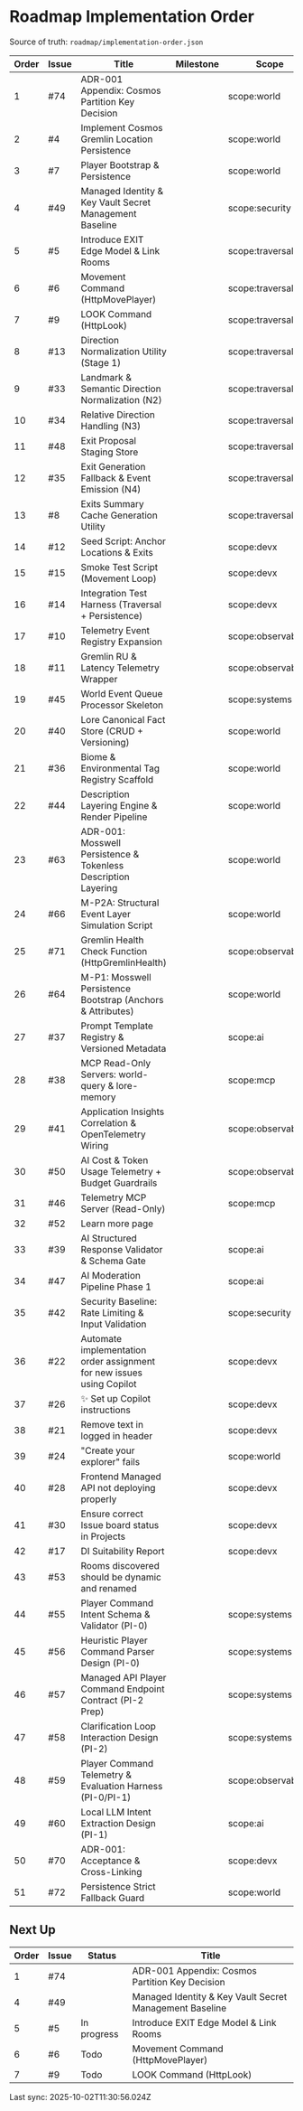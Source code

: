 # Roadmap Implementation Order

Source of truth: `roadmap/implementation-order.json`

| Order | Issue | Title | Milestone | Scope | Type | Status |
| ----- | ----- | ----- | --------- | ----- | ---- | ------ |
| 1 | #74 | ADR-001 Appendix: Cosmos Partition Key Decision |  | scope:world | docs |  |
| 2 | #4 | Implement Cosmos Gremlin Location Persistence |  | scope:world | feature | Done |
| 3 | #7 | Player Bootstrap & Persistence |  | scope:world | feature | Done |
| 4 | #49 | Managed Identity & Key Vault Secret Management Baseline |  | scope:security | type:infra |  |
| 5 | #5 | Introduce EXIT Edge Model & Link Rooms |  | scope:traversal | feature | In progress |
| 6 | #6 | Movement Command (HttpMovePlayer) |  | scope:traversal | feature | Todo |
| 7 | #9 | LOOK Command (HttpLook) |  | scope:traversal | feature | Todo |
| 8 | #13 | Direction Normalization Utility (Stage 1) |  | scope:traversal | feature | Todo |
| 9 | #33 | Landmark & Semantic Direction Normalization (N2) |  | scope:traversal | feature | Todo |
| 10 | #34 | Relative Direction Handling (N3) |  | scope:traversal | feature | Done |
| 11 | #48 | Exit Proposal Staging Store |  | scope:traversal | feature | Todo |
| 12 | #35 | Exit Generation Fallback & Event Emission (N4) |  | scope:traversal | feature | Todo |
| 13 | #8 | Exits Summary Cache Generation Utility |  | scope:traversal | feature | Todo |
| 14 | #12 | Seed Script: Anchor Locations & Exits |  | scope:devx | feature | Todo |
| 15 | #15 | Smoke Test Script (Movement Loop) |  | scope:devx | test | Todo |
| 16 | #14 | Integration Test Harness (Traversal + Persistence) |  | scope:devx | test |  |
| 17 | #10 | Telemetry Event Registry Expansion |  | scope:observability | feature | Todo |
| 18 | #11 | Gremlin RU & Latency Telemetry Wrapper |  | scope:observability | feature | Todo |
| 19 | #45 | World Event Queue Processor Skeleton |  | scope:systems | feature | Todo |
| 20 | #40 | Lore Canonical Fact Store (CRUD + Versioning) |  | scope:world | feature | Todo |
| 21 | #36 | Biome & Environmental Tag Registry Scaffold |  | scope:world | feature | Todo |
| 22 | #44 | Description Layering Engine & Render Pipeline |  | scope:world | feature | Todo |
| 23 | #63 | ADR-001: Mosswell Persistence & Tokenless Description Layering |  | scope:world | type:docs |  |
| 24 | #66 | M-P2A: Structural Event Layer Simulation Script |  | scope:world | type:test |  |
| 25 | #71 | Gremlin Health Check Function (HttpGremlinHealth) |  | scope:observability | feature |  |
| 26 | #64 | M-P1: Mosswell Persistence Bootstrap (Anchors & Attributes) |  | scope:world | type:feature |  |
| 27 | #37 | Prompt Template Registry & Versioned Metadata |  | scope:ai | feature | Todo |
| 28 | #38 | MCP Read-Only Servers: world-query & lore-memory |  | scope:mcp | feature | Todo |
| 29 | #41 | Application Insights Correlation & OpenTelemetry Wiring |  | scope:observability | infra | Todo |
| 30 | #50 | AI Cost & Token Usage Telemetry + Budget Guardrails |  | scope:observability | type:feature |  |
| 31 | #46 | Telemetry MCP Server (Read-Only) |  | scope:mcp | feature | Todo |
| 32 | #52 | Learn more page |  |  | enhancement | Todo |
| 33 | #39 | AI Structured Response Validator & Schema Gate |  | scope:ai | feature | Todo |
| 34 | #47 | AI Moderation Pipeline Phase 1 |  | scope:ai | feature | Todo |
| 35 | #42 | Security Baseline: Rate Limiting & Input Validation |  | scope:security | infra | Todo |
| 36 | #22 | Automate implementation order assignment for new issues using Copilot |  | scope:devx | enhancement | Done |
| 37 | #26 | ✨ Set up Copilot instructions |  | scope:devx | enhancement | Done |
| 38 | #21 | Remove text in logged in header |  | scope:devx | enhancement | Done |
| 39 | #24 | "Create your explorer" fails |  | scope:world | bug | Done |
| 40 | #28 | Frontend Managed API not deploying properly |  | scope:devx | bug | Done |
| 41 | #30 | Ensure correct Issue board status in Projects |  | scope:devx | enhancement | Done |
| 42 | #17 | DI Suitability Report |  | scope:devx | docs |  |
| 43 | #53 | Rooms discovered should be dynamic and renamed |  |  |  | Todo |
| 44 | #55 | Player Command Intent Schema & Validator (PI-0) |  | scope:systems | feature | Todo |
| 45 | #56 | Heuristic Player Command Parser Design (PI-0) |  | scope:systems | feature | Todo |
| 46 | #57 | Managed API Player Command Endpoint Contract (PI-2 Prep) |  | scope:systems | feature | Todo |
| 47 | #58 | Clarification Loop Interaction Design (PI-2) |  | scope:systems | feature | Todo |
| 48 | #59 | Player Command Telemetry & Evaluation Harness (PI-0/PI-1) |  | scope:observability | test |  |
| 49 | #60 | Local LLM Intent Extraction Design (PI-1) |  | scope:ai | feature | Todo |
| 50 | #70 | ADR-001: Acceptance & Cross-Linking |  | scope:devx | type:docs |  |
| 51 | #72 | Persistence Strict Fallback Guard |  | scope:world | feature | Todo |

## Next Up

| Order | Issue | Status | Title |
| ----- | ----- | ------ | ----- |
| 1 | #74 |  | ADR-001 Appendix: Cosmos Partition Key Decision |
| 4 | #49 |  | Managed Identity & Key Vault Secret Management Baseline |
| 5 | #5 | In progress | Introduce EXIT Edge Model & Link Rooms |
| 6 | #6 | Todo | Movement Command (HttpMovePlayer) |
| 7 | #9 | Todo | LOOK Command (HttpLook) |

Last sync: 2025-10-02T11:30:56.024Z
